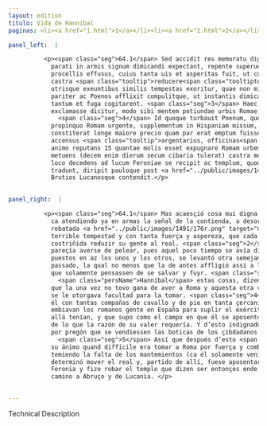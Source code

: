```yaml
---
layout: edition
titulo: Vida de Hanníbal
paginas: <li><a href="1.html">1</a></li><li><a href="2.html">2</a></li><li><a href="3.html">3</a></li><li><a href="4.html">4</a></li><li><a href="5.html">5</a></li><li><a href="6.html">6</a></li><li><a href="7.html">7</a></li><li><a href="8.html">8</a></li><li><a href="9.html">9</a></li><li><a href="10.html">10</a></li><li><a href="11.html">11</a></li><li><a href="12.html">12</a></li><li><a href="13.html">13</a></li><li><a href="14.html">14</a></li><li><a href="15.html">15</a></li><li><a href="16.html">16</a></li><li><a href="17.html">17</a></li><li><a href="18.html">18</a></li><li><a href="19.html">19</a></li><li><a href="20.html">20</a></li><li><a href="21.html">21</a></li><li><a href="22.html">22</a></li><li><a href="23.html">23</a></li><li><a href="24.html">24</a></li><li><a href="25.html">25</a></li><li><a href="26.html">26</a></li><li><a href="27.html">27</a></li><li><a href="28.html">28</a></li><li><a href="29.html">29</a></li><li><a href="30.html">30</a></li><li><a href="31.html">31</a></li><li><a href="32.html">32</a></li><li><a href="33.html">33</a></li><li><a href="34.html">34</a></li><li><a href="35.html">35</a></li><li><a href="36.html">36</a></li><li><a href="37.html">37</a></li><li><a href="38.html">38</a></li><li><a href="39.html">39</a></li><li><a href="40.html">40</a></li><li><a href="41.html">41</a></li><li><a href="42.html">42</a></li><li><a href="43.html">43</a></li><li><a href="44.html">44</a></li><li><a href="45.html">45</a></li><li><a href="46.html">46</a></li><li><a href="47.html">47</a></li><li><a href="48.html">48</a></li><li><a href="49.html">49</a></li><li><a href="50.html">50</a></li><li><a href="51.html">51</a></li><li><a href="52.html">52</a></li><li><a href="53.html">53</a></li><li><a href="54.html">54</a></li><li><a href="55.html">55</a></li><li><a href="56.html">56</a></li><li><a href="57.html">57</a></li><li><a href="58.html">58</a></li><li><a href="59.html">59</a></li><li><a href="60.html">60</a></li><li><a href="61.html">61</a></li><li><a href="62.html">62</a></li><li><a href="63.html">63</a></li><li><a href="64.html">64</a></li><li><a href="65.html">65</a></li><li><a href="66.html">66</a></li><li><a href="67.html">67</a></li><li><a href="68.html">68</a></li><li><a href="69.html">69</a></li><li><a href="70.html">70</a></li><li><a href="71.html">71</a></li><li><a href="72.html">72</a></li><li><a href="73.html">73</a></li><li><a href="74.html">74</a></li><li><a href="75.html">75</a></li><li><a href="76.html">76</a></li><li><a href="77.html">77</a></li><li><a href="78.html">78</a></li><li><a href="79.html">79</a></li><li><a href="80.html">80</a></li><li><a href="81.html">81</a></li><li><a href="82.html">82</a></li><li><a href="83.html">83</a></li><li><a href="84.html">84</a></li><li><a href="85.html">85</a></li><li><a href="86.html">86</a></li><li><a href="87.html">87</a></li><li><a href="88.html">88</a></li><li><a href="89.html">89</a></li><li><a href="90.html">90</a></li><li><a href="91.html">91</a></li><li><a href="92.html">92</a></li><li><a href="93.html">93</a></li><li><a href="94.html">94</a></li><li><a href="95.html">95</a></li><li><a href="96.html">96</a></li>

panel_left:  |

          <p><span class="seg">64.1</span> Sed accidit res memoratu digna. Nam dum
            parati in armis signum dimicandi expectant, repente superuenit imber frequentibus
            procellis effusus, cuius tanta uis et asperitas fuit, ut cogeretur quisque militem in
            castra <span class="tooltip">reducere<span class="tooltiptext">deducere <span class="siglas">P</span> </span></span>. <span class="seg">2</span> Proximo quoque die in quem pugna dilata uidebatur, rursus in aciem
            utrisque exeuntibus similis tempestas exoritur, quae non minus quam superior Romanos
            pariter ac Poenos afflixit compulitque, ut instantis dimicationis obliti de salute
            tantum et fuga cogitarent. <span class="seg">3</span> Haec animaduertens Hannibal conuersus ad suos
            exclamasse dicitur, modo sibi mentem potiundae urbis Romae, modo facultatem non dari.
              <span class="seg">4</span> Id quoque turbauit Poenum, quod se tantis equitum peditumque copiis ex
            propinquo Romam urgente, supplementum in Hispaniam missum, et agrum in quo ipse
            constiterat longe maiore precio quam par erat emptum fuisse cognouit. Quare indignatione
            accensus <span class="tooltip">argentarius, officinas<span class="tooltiptext">argentarias officinas <span class="siglas">E F M P R S U W</span> </span></span> ciuium Romanorum per praeconeum uenire iussit. <span class="seg">5</span> Verum post haec siue
            animo reputans 15 quantae molis esset expugnare Romam urbem, siue inopiam frumenti
            metuens (decem enim dierum secum cibaria tulerat) castra mouere constituit. Itaque ex eo
            loco decedens ad lucum Feroniae se recipit ac templum, quod ibi opulentissimum fuisse
            tradunt, diripit pauloque post <a href="../public/images/1478/117v.jpg" target="new"><img class="facs" src="{site.url}/Vitae/public/images/facs_icon.jpg"/></a>[117v] in
            Brutios Lucanosque contendit.</p>
        

panel_right:  |

          <p><span class="seg">64.1</span> Mas acaesçió cosa mui digna de memoria,
            ca atendiendo ya en armas la señal de la contienda, a desora recresçió lluvia tan
            rebatada <a href="../public/images/1491/176r.png" target="new"><img class="facs" src="{site.url}/Vitae/public/images/facs_icon.jpg"/></a>[176r,b] y tan rezia con
            terrible tempestad y con tanta fuerça y aspereza, que cada una de las partes fue
            costriñida reduzir su gente al real. <span class="seg">2</span> Luego otro día siguiente en que
            pareçía averse de pelear, pues aquel poco tiempo se avía dilatado, salidos de nuevo y
            puestos en az los unos y los otros, se levantó otra semejante tempestad de la del día
            passado, la qual no menos que la de antes affligió assí a los romanos como a los carthagineses y los compelió a olvidar la instante contienda para
            que solamente pensassen de se salvar y fuyr. <span class="seg">3</span> Viendo
              <span class="persName">Hanníbal</span> estas cosas, dizen que se bolvió a los suyos dando bozes
            que la una vez no tovo gana de aver a Roma y aquesta otra vez no
            se le otorgava facultad para la tomar. <span class="seg">4</span> Otrosí púsole turbación que, estando
            él con tantas compañas de cavallo y de pie en tanta çercanía, apretando la çibdad,
            embiavan los romanos gente en España para suplir el exército que
            allá tenían, y que supo como el campo en que él se aposentó se compró por mayor preçio
            de lo que la razón de su valer requería. Y d’esto indignado, el cambiador fizo mandar
            por pregón que se vendiessen las boticas de los çibdadanos romanos que allí tenían.
              <span class="seg">5</span> Assí que después d’esto <span class="persName">Hanníbal</span>, o considerando en
            su ánimo quand diffícile era tomar a Roma por fuerça y combate, o
            temiendo la falta de los mantemientos (ca él solamente veniera proveýdo por diez días),
            determinó mover el real y, partido de allí, fuese aposentar al luco o selva sagrada de
            Feronia y fizo robar el templo que dizen ser entonçes ende muy rico, y dende a poco fue
            camino a Abruço y de Lucania. </p>
        

---
```


Technical Description 
